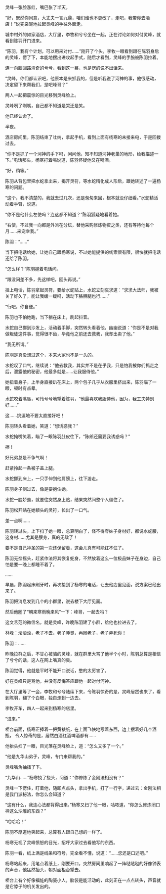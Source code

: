 灵峰一张脸涨红，嘴巴张了半天。

“好，既然你同意，大丈夫一言九鼎，咱们谁也不更改了，走吧，我带你去酒店！”说完亲昵地拉起灵峰的手往外面走。

城中村外的如家酒店，大厅里，李牧和兮兮坐在一起，正在讨论如何对付灵峰，就看到陈羽开门进来。

“陈羽，我有个计划，可以用来对付……”刚开了个头，李牧一眼看到跟在陈羽身后的灵峰，愣了下，本能地摆出进攻起手式，随后才看到，灵峰的手腕被陈羽拉着。

连一向脑回路清奇的兮兮，看到这一幕，也是愣的说不出话来。

“灵峰，你们都认识吧，他原本是来抓我的，但是听我说了河神的事，他很感动，决定留下来帮我们，是吧峰哥？”

两人一起把震惊的目光移到灵峰脸上。

灵峰咧了咧嘴，自己都不知道是哭还是笑。

他已经认命了。

半夜。

酒店房间里，陈羽结束了吐纳，拿起手机，看到上面有杨寒的未接来电，于是回拨过去。

“你不是抓了一个河神的手下吗，问问他，知不知道河神老巢的地形，给我描述一下。”电话那头，杨寒打着嗝说道，陈羽怀疑他又在喝酒。

“好，稍等。”

陈羽从背包里把水蛇拿出来，揭开灵符，等水蛇精化成人形后，跟她转述了一遍杨寒的问题。

“这个，我不清楚的，我就去过几次，还是匆匆来回，根本就没仔细看。”水蛇精活动着手臂，说道。

“你不是他什么左使吗？连这都不知道？”陈羽狐疑地看着她。

“右使，不过我一向都是外派在分坛，替他采购修炼物资之类，还有等待他每个月……来宠幸我。”

陈羽：“……”

当下把电话给她，让她自己跟杨寒说，不过她能提供的线索很有限，很快就把电话还给了陈羽。

“怎么样？”陈羽握着电话问。

“跟没问差不多，先这样吧，回头再说。”

挂上电话，陈羽拿起灵符，要给水蛇贴上，水蛇立刻哀求道：“求求大法师，我被关了好久了，能让我缓一缓吗，活动下胳膊腿也行……”

“行吧，你自便。”

陈羽也不怕她跑，当下躺在床上，刷起抖音。

水蛇自己挪到沙发上，活动着手脚，突然转头看着他，幽幽说道：“你是不是对我做叛徒这件事，觉得很不齿，毕竟他之前还去救我，我却出卖了他。”

“我无所谓。”

陈羽是真没想过这个，本来大家也不是一头的。

水蛇叹了口气，继续说：“他去救我，其实并不是在乎我，只是怕我被你们抓走之后，泄露他的秘密，他最多就是……让我服侍他。”

她扭着身子，上半身直接趴在床上，两个包子几乎从衣服里挤出来，陈羽瞄了一眼，顿时有点晕。

水蛇咬着嘴唇，可怜兮兮地望着陈羽，“他最喜欢我服侍他，因为，我工夫特别好……”

这……挑逗地不要太直接好吧！

陈羽转头看着她，笑道：“想诱惑我？”

水蛇掩嘴笑着，瞄了一眼陈羽肚皮往下，“陈郎还需要我诱惑吗？”

擦！

好兄弟总是不争气啊！

赶紧拎起一条被子盖上腿。

水蛇挪到床上，一只手伸到他肩膀上，往下游走。

陈羽身子侧过去，像是要抱住她。

水蛇一脸娇羞，就要往突然身上贴，结果突然间整个人僵住了。

陈羽松开贴在她额头的灵符，长出了一口气。

差一点啊……

陈羽转过头，上下扫了她一眼，总算明白了，怪不得夸妹子身材好，都说水蛇腰，这身材……尤其是腰身，真的无敌了！

要不是自己神圣的第一次还保留着，这会儿真有可能扛不住了。

陈羽无奈摇头，赶紧作法将其恢复蛇身，不然放着这么一位极品妹子在身边，自己怕是要一晚上都睡不着了。

……

早晨，陈羽起床刷牙时，再次接到了杨寒的电话，让去他店里见面，说方案已经出来了。

陈羽把消息发到几个的小群里，说去楼下大厅见面。

然后他圈了“朝来寒雨晚来风”一下：峰哥，一起去吗？

这文艺范的微信名，就是灵峰，昨晚陈羽建了小群，给他也拉进去了。

林峰：滚滚滚，老子不去，老子睡觉，再圈老子，老子弄死你！

陈羽：……

昨晚拉群之后，不甘心被骗的灵峰，就在群里大骂了他半个小时，陈羽总算是相信了兮兮的话，这人在网上嘴真的臭。

陈羽觉得，他就是平时不能开口说话，憋的太厉害了。

好在灵峰只是骂他，并没有反悔答应跟他一起对付河神。

在大厅里等了一会，李牧和兮兮陆续下来，令陈羽惊奇的是，灵峰居然也来了，看到陈羽，翻了个白眼，独自走到一边去。

李牧开车，四人一起来到杨寒的店里。

“进来。”

柜台前面，杨寒正捧着一把黄裱纸，在上面飞快地写着东西，边上摆着好几个酒瓶， 令人惊奇的是，居然白酒红酒啤酒都有……

他抬头扫了一眼，目光落在灵峰脸上，道：“怎么又多了一个。”

“他是九华山弟子，灵峰，专门来帮我的。”

灵峰嘴角抽搐了下。

“九华山……”杨寒挠了挠头，问道：“你修炼了金刚法相没有？”

灵峰一下愣住，盯着他，随即点点头，拿出手机，打了一行字，递过去：金刚法相是我门派秘法，你怎么会知道？

“这有什么，我连心法都背得出来。”杨寒又扫了他一眼，咕哝道，“你怎么修炼闭口禅这么沙雕的东西？”

“哈哈哈！”

陈羽不厚道地笑起来，总算有人跟自己想的一样了。

杨寒无视了灵峰愤怒的目光，招呼大家过去看他写的东西。

陈羽一看，纸上满是线条和符号，完全看不懂，说道：“……您还是口述吧。”

杨寒站起来，用笔点着纸上，刚要开口，突然房间里响起了一阵哒哒哒的好像钟表的声音，他猛然抬头，朝对面柜台望去。

柜台上有个好像福娃的陶瓷小人，脑袋是能活动的，此刻正在一点点转头，声音就是它脖子的机关发出的。
